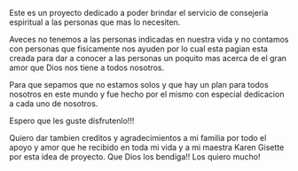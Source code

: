 Este es un proyecto dedicado a poder brindar el servicio de consejeria espiritual a las personas que mas
lo necesiten.

Aveces no tenemos a las personas indicadas en nuestra vida y no contamos con personas que fisicamente nos ayuden 
por lo cual esta pagian esta creada para dar a conocer a las personas un poquito mas acerca de el gran amor que 
Dios nos tiene a todos nosotros. 

Para que sepamos que no estamos solos y que hay un plan para todos nosotros en este mundo y fue hecho por el mismo 
con especial dedicacion a cada uno de nosotros.

Espero que les guste disfrutenlo!!!

Quiero dar tambien creditos y agradecimientos a mi familia por todo el apoyo y amor que he recibido en toda mi vida y 
a mi maestra Karen Gisette por esta idea de proyecto. Que Dios los bendiga!! Los quiero mucho!